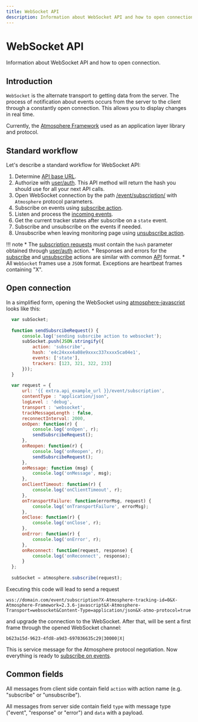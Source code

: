 ```yaml
---
title: WebSocket API
description: Information about WebSocket API and how to open connection.
---
```


# WebSocket API

Information about WebSocket API and how to open connection.

## Introduction

`WebSocket` is the alternate transport to getting data from the server. The process of notification about events occurs 
from the server to the client through a constantly open connection. This allows you to display changes in real time.

Currently, the [Atmosphere Framework](https://github.com/Atmosphere) used as an application layer library and protocol.

## Standard workflow

Let's describe a standard workflow for WebSocket API:

1. Determine [API base URL](../../backend-api/getting-started.md#api-base-url). 
2. Authorize with [user/auth](../resources/commons/user/index.md#auth). This API method will return the hash you should use for all your next API calls.
3. Open WebSocket connection by the path [/event/subscription/](./subscription.md) with `Atmosphere` protocol parameters.
4. Subscribe on events using [subscribe action](./subscription.md#subscribe-action).
5. Listen and process the [incoming events](./events.md).
6. Get the current tracker states after subscribe on a `state` event.
7. Subscribe and unsubscribe on the events if needed.
8. Unsubscribe when leaving monitoring page using [unsubscribe action](./subscription.md#unsubscribe-action).

!!! note
    * The [subscription requests](./subscription.md) must contain the 
      `hash` parameter obtained through [user/auth](../resources/commons/user/index.md#auth) action.
    * Responses and errors for the [subscribe](./subscription.md#subscribe-action) 
      and [unsubscribe](./subscription.md#unsubscribe-action) actions are similar 
      with common [API](../getting-started.md) format.
    * All `WebSocket` frames use a `JSON` format. Exceptions are heartbeat frames containing "X".

## Open connection

In a simplified form, opening the WebSocket using [atmosphere-javascript](https://github.com/Atmosphere/atmosphere-javascript) looks like this:

```js
  var subSocket;
  
  function sendSubsrcibeRequest() {
      console.log('sending subsrcibe action to websocket');
      subSocket.push(JSON.stringify({
          action: 'subscribe',
          hash: 'e4c24xxx4a08e9xxxc337xxxx5ca04e1',
          events: ['state'],
          trackers: [123, 321, 322, 233]
      }));
  }
  
  var request = {
      url: '{{ extra.api_example_url }}/event/subscription',
      contentType : "application/json",
      logLevel : 'debug',
      transport : 'websocket',
      trackMessageLength : false,
      reconnectInterval: 2000,
      onOpen: function(r) {
          console.log('onOpen', r);
          sendSubsrcibeRequest();
      },
      onReopen: function(r) {
          console.log('onReopen', r);
          sendSubsrcibeRequest();
      },
      onMessage: function (msg) {
          console.log('onMessage', msg);
      },
      onClientTimeout: function(r) {
          console.log('onClientTimeout', r);
      },
      onTransportFailure: function(errorMsg, request) {
          console.log('onTransportFailure', errorMsg);
      },
      onClose: function(r) {
          console.log('onClose', r);
      },
      onError: function(r) {
          console.log('onError', r);
      },
      onReconnect: function(request, response) {
          console.log('onReconnect', response);
      }
  };
  
  subSocket = atmosphere.subscribe(request);
```

Executing this code will lead to send a request

    wss://domain.com/event/subscription?X-Atmosphere-tracking-id=0&X-Atmosphere-Framework=2.3.6-javascript&X-Atmosphere-Transport=websocket&Content-Type=application/json&X-atmo-protocol=true

and upgrade the connection to the WebSocket.
After that, will be sent a first frame through the opened WebSocket channel:

    b623a15d-9623-4fd8-a9d3-697036635c29|30000|X|

This is service message for the Atmosphere protocol negotiation.
Now everything is ready to [subscribe on events](./subscription.md#subscribe-action).

## Common fields

All messages from client side contain field `action` with action name (e.g. "subscribe" or "unsubscribe").

All messages from server side contain field `type` with message type ("event", "response" or "error") and `data` with a payload.

